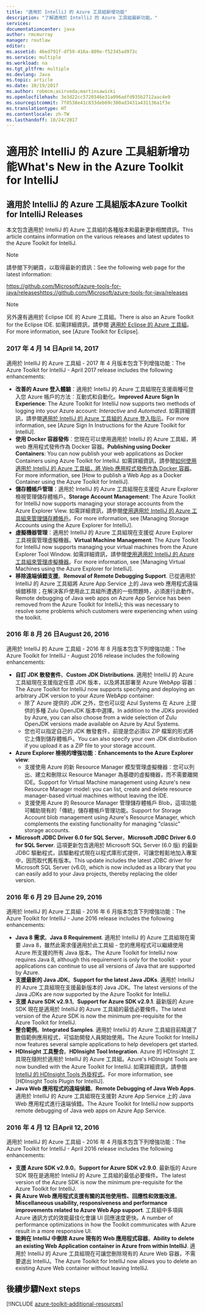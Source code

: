 ```yaml
---
title: "適用於 IntelliJ 的 Azure 工具組新增功能"
description: "了解適用於 IntelliJ 的 Azure 工具組最新功能。"
services: 
documentationcenter: java
author: rmcmurray
manager: routlaw
editor: 
ms.assetid: 46ed791f-df59-416a-809e-f52345ad973c
ms.service: multiple
ms.workload: na
ms.tgt_pltfrm: multiple
ms.devlang: Java
ms.topic: article
ms.date: 10/19/2017
ms.author: robmcm;asirveda;martinsawicki
ms.openlocfilehash: 3e3d22cc5720346e31a096adfd935b2712aac4e9
ms.sourcegitcommit: 7f8538e41c833deb69c300ad3431a431136a1f3e
ms.translationtype: HT
ms.contentlocale: zh-TW
ms.lasthandoff: 10/24/2017
---
```

# <a name="whats-new-in-the-azure-toolkit-for-intellij"></a><span data-ttu-id="a59c2-103">適用於 IntelliJ 的 Azure 工具組新增功能</span><span class="sxs-lookup"><span data-stu-id="a59c2-103">What's New in the Azure Toolkit for IntelliJ</span></span>

## <a name="azure-toolkit-for-intellij-releases"></a><span data-ttu-id="a59c2-104">適用於 IntelliJ 的 Azure 工具組版本</span><span class="sxs-lookup"><span data-stu-id="a59c2-104">Azure Toolkit for IntelliJ Releases</span></span>
<span data-ttu-id="a59c2-105">本文包含適用於 IntelliJ 的 Azure 工具組的各種版本和最新更新相關資訊。</span><span class="sxs-lookup"><span data-stu-id="a59c2-105">This article contains information on the various releases and latest updates to the Azure Toolkit for IntelliJ.</span></span>

> [!NOTE]
> <span data-ttu-id="a59c2-106">請參閱下列網頁，以取得最新的資訊：</span><span class="sxs-lookup"><span data-stu-id="a59c2-106">See the following web page for the latest information:</span></span>
> 
> <span data-ttu-id="a59c2-107"><https://github.com/Microsoft/azure-tools-for-java/releases></span><span class="sxs-lookup"><span data-stu-id="a59c2-107"><https://github.com/Microsoft/azure-tools-for-java/releases></span></span>

> [!NOTE]
> <span data-ttu-id="a59c2-108">另外還有適用於 Eclipse IDE 的 Azure 工具組。</span><span class="sxs-lookup"><span data-stu-id="a59c2-108">There is also an Azure Toolkit for the Eclipse IDE.</span></span> <span data-ttu-id="a59c2-109">如需詳細資訊，請參閱 [適用於 Eclipse 的 Azure 工具組]。</span><span class="sxs-lookup"><span data-stu-id="a59c2-109">For more information, see [Azure Toolkit for Eclipse].</span></span>
> 
> 

### <a name="april-14-2017"></a><span data-ttu-id="a59c2-110">2017 年 4 月 14 日</span><span class="sxs-lookup"><span data-stu-id="a59c2-110">April 14, 2017</span></span>
<span data-ttu-id="a59c2-111">適用於 IntelliJ 的 Azure 工具組 - 2017 年 4 月版本包含下列增強功能：</span><span class="sxs-lookup"><span data-stu-id="a59c2-111">The Azure Toolkit for IntelliJ - April 2017 release includes the following enhancements:</span></span>

* <span data-ttu-id="a59c2-112">**改善的 Azure 登入體驗**：適用於 IntelliJ 的 Azure 工具組現在支援兩種可登入您 Azure 帳戶的方法︰互動式和自動化。</span><span class="sxs-lookup"><span data-stu-id="a59c2-112">**Improved Azure Sign In Experience**: The Azure Toolkit for IntelliJ now supports two methods of logging into your Azure account: *Interactive* and *Automated*.</span></span> <span data-ttu-id="a59c2-113">如需詳細資訊，請參閱[適用於 IntelliJ 的 Azure 工具組的 Azure 登入指示]。</span><span class="sxs-lookup"><span data-stu-id="a59c2-113">For more information, see [Azure Sign In Instructions for the Azure Toolkit for IntelliJ].</span></span>
* <span data-ttu-id="a59c2-114">**使用 Docker 容器發佈**︰您現在可以使用適用於 IntelliJ 的 Azure 工具組，將 web 應用程式發佈作為 Docker 容器。</span><span class="sxs-lookup"><span data-stu-id="a59c2-114">**Publishing using Docker Containers**: You can now publish your web applications as Docker Containers using Azure Toolkit for IntelliJ.</span></span> <span data-ttu-id="a59c2-115">如需詳細資訊，請參閱[如何使用適用於 IntelliJ 的 Azure 工具組，將 Web 應用程式發佈作為 Docker 容器]。</span><span class="sxs-lookup"><span data-stu-id="a59c2-115">For more information, see [How to publish a Web App as a Docker Container using the Azure Toolkit for IntelliJ].</span></span>
* <span data-ttu-id="a59c2-116">**儲存體帳戶管理**：適用於 IntelliJ 的 Azure 工具組現在支援從 Azure Explorer 檢視管理儲存體帳戶。</span><span class="sxs-lookup"><span data-stu-id="a59c2-116">**Storage Account Management**: The Azure Toolkit for IntelliJ now supports managing your storage accounts from the Azure Explorer View.</span></span> <span data-ttu-id="a59c2-117">如需詳細資訊，請參閱[使用適用於 IntelliJ 的 Azure 工具組來管理儲存體帳戶]。</span><span class="sxs-lookup"><span data-stu-id="a59c2-117">For more information, see [Managing Storage Accounts using the Azure Explorer for IntelliJ].</span></span>
* <span data-ttu-id="a59c2-118">**虛擬機器管理**：適用於 IntelliJ 的 Azure 工具組現在支援從 Azure Explorer 工具視窗管理虛擬機器。</span><span class="sxs-lookup"><span data-stu-id="a59c2-118">**Virtual Machine Management**: The Azure Toolkit for IntelliJ now supports managing your virtual machines from the Azure Explorer Tool Window.</span></span> <span data-ttu-id="a59c2-119">如需詳細資訊，請參閱[使用適用於 IntelliJ 的 Azure 工具組來管理虛擬機器]。</span><span class="sxs-lookup"><span data-stu-id="a59c2-119">For more information, see [Managing Virtual Machines using the Azure Explorer for IntelliJ].</span></span>
* <span data-ttu-id="a59c2-120">**移除遠端偵錯支援**。</span><span class="sxs-lookup"><span data-stu-id="a59c2-120">**Removal of Remote Debugging Support**.</span></span> <span data-ttu-id="a59c2-121">已從適用於 IntelliJ 的 Azure 工具組將 Azure App Service 上的 Java web 應用程式遠端偵錯移除；在解決客戶使用此工具組所遭遇的一些問題時，必須進行此動作。</span><span class="sxs-lookup"><span data-stu-id="a59c2-121">Remote debugging of Java web apps on Azure App Service has been removed from the Azure Toolkit for IntelliJ; this was necessary to resolve some problems which customers were experiencing when using the toolkit.</span></span>

### <a name="august-26-2016"></a><span data-ttu-id="a59c2-122">2016 年 8 月 26 日</span><span class="sxs-lookup"><span data-stu-id="a59c2-122">August 26, 2016</span></span>
<span data-ttu-id="a59c2-123">適用於 IntelliJ 的 Azure 工具組 - 2016 年 8 月版本包含下列增強功能：</span><span class="sxs-lookup"><span data-stu-id="a59c2-123">The Azure Toolkit for IntelliJ - August 2016 release includes the following enhancements:</span></span>

* <span data-ttu-id="a59c2-124">**自訂 JDK 散發套件**。</span><span class="sxs-lookup"><span data-stu-id="a59c2-124">**Custom JDK Distributions**.</span></span> <span data-ttu-id="a59c2-125">適用於 IntelliJ 的 Azure 工具組現在支援指定任意 JDK 版本，以及將其部署至 Azure WebApp 容器︰</span><span class="sxs-lookup"><span data-stu-id="a59c2-125">The Azure Toolkit for IntelliJ now supports specifying and deploying an arbitrary JDK version to your Azure WebApp container:</span></span>
  * <span data-ttu-id="a59c2-126">除了 Azure 提供的 JDK 之外，您也可以從 Azul Systems 在 Azure 上提供的多種 Zulu OpenJDK 版本中選擇。</span><span class="sxs-lookup"><span data-stu-id="a59c2-126">In addition to the JDKs provided by Azure, you can also choose from a wide selection of Zulu OpenJDK versions made available on Azure by Azul Systems.</span></span>
  * <span data-ttu-id="a59c2-127">您也可以指定自己的 JDK 散發套件，前提是您必須以 ZIP 檔案的形式將它上傳到儲存體帳戶。</span><span class="sxs-lookup"><span data-stu-id="a59c2-127">You can also specify your own JDK distribution if you upload it as a ZIP file to your storage account.</span></span>
* <span data-ttu-id="a59c2-128">**Azure Explorer 檢視的增強功能**：</span><span class="sxs-lookup"><span data-stu-id="a59c2-128">**Enhancements to the Azure Explorer view**:</span></span>
  * <span data-ttu-id="a59c2-129">支援使用 Azure 的新 Resource Manager 模型管理虛擬機器︰您可以列出、建立和刪除以 Resource Manager 為基礎的虛擬機器，而不需要離開 IDE。</span><span class="sxs-lookup"><span data-stu-id="a59c2-129">Support for Virtual Machine management using Azure's new Resource Manager model: you can list, create and delete resource manager-based virtual machines without leaving the IDE.</span></span>
  * <span data-ttu-id="a59c2-130">支援使用 Azure 的 Resource Manager 管理儲存體帳戶 Blob，這項功能可輔助現有的「傳統」儲存體帳戶管理功能。</span><span class="sxs-lookup"><span data-stu-id="a59c2-130">Support for Storage Account blob management using Azure's Resource Manager, which complements the existing functionality for managing "classic" storage accounts.</span></span>
* <span data-ttu-id="a59c2-131">**Microsoft JDBC Driver 6.0 for SQL Server**。</span><span class="sxs-lookup"><span data-stu-id="a59c2-131">**Microsoft JDBC Driver 6.0 for SQL Server**.</span></span> <span data-ttu-id="a59c2-132">這項更新包含適用於 Microsoft SQL Server (6.0 版) 的最新 JDBC 驅動程式，該驅動程式現在以程式庫形式提供，可讓您輕鬆地加入專案中，因而取代舊有版本。</span><span class="sxs-lookup"><span data-stu-id="a59c2-132">This update includes the latest JDBC driver for Microsoft SQL Server (v6.0), which is now included as a library that you can easily add to your Java projects, thereby replacing the older version.</span></span>

### <a name="june-29-2016"></a><span data-ttu-id="a59c2-133">2016 年 6 月 29 日</span><span class="sxs-lookup"><span data-stu-id="a59c2-133">June 29, 2016</span></span>
<span data-ttu-id="a59c2-134">適用於 IntelliJ 的 Azure 工具組 - 2016 年 6 月版本包含下列增強功能：</span><span class="sxs-lookup"><span data-stu-id="a59c2-134">The Azure Toolkit for IntelliJ - June 2016 release includes the following enhancements:</span></span>

* <span data-ttu-id="a59c2-135">**Java 8 需求**。</span><span class="sxs-lookup"><span data-stu-id="a59c2-135">**Java 8 Requirement**.</span></span> <span data-ttu-id="a59c2-136">適用於 IntelliJ 的 Azure 工具組現在需要 Java 8，雖然此需求僅適用於此工具組 - 您的應用程式可以繼續使用 Azure 所支援的所有 Java 版本。</span><span class="sxs-lookup"><span data-stu-id="a59c2-136">The Azure Toolkit for IntelliJ now requires Java 8, although this requirement is only for the toolkit - your applications can continue to use all versions of Java that are supported by Azure.</span></span>
* <span data-ttu-id="a59c2-137">**支援最新的 Java JDK**。</span><span class="sxs-lookup"><span data-stu-id="a59c2-137">**Support for the latest Java JDKs**.</span></span> <span data-ttu-id="a59c2-138">適用於 IntelliJ 的 Azure 工具組現在支援最新版本的 Java JDK。</span><span class="sxs-lookup"><span data-stu-id="a59c2-138">The latest versions of the Java JDKs are now supported by the Azure Toolkit for IntelliJ.</span></span>
* <span data-ttu-id="a59c2-139">**支援 Azure SDK v2.9.1**。</span><span class="sxs-lookup"><span data-stu-id="a59c2-139">**Support for Azure SDK v2.9.1**.</span></span> <span data-ttu-id="a59c2-140">最新版的 Azure SDK 現在是適用於 IntelliJ 的 Azure 工具組的最低必要條件。</span><span class="sxs-lookup"><span data-stu-id="a59c2-140">The latest version of the Azure SDK is now the minimum pre-requisite for the Azure Toolkit for IntelliJ.</span></span>
* <span data-ttu-id="a59c2-141">**整合範例**。</span><span class="sxs-lookup"><span data-stu-id="a59c2-141">**Integrated Samples**.</span></span> <span data-ttu-id="a59c2-142">適用於 IntelliJ 的 Azure 工具組目前精選了數個範例應用程式，可協助開發人員開始使用。</span><span class="sxs-lookup"><span data-stu-id="a59c2-142">The Azure Toolkit for IntelliJ now features several sample applications to help developers get started.</span></span>
* <span data-ttu-id="a59c2-143">**HDInsight 工具整合**。</span><span class="sxs-lookup"><span data-stu-id="a59c2-143">**HDInsight Tool Integration**.</span></span> <span data-ttu-id="a59c2-144">Azure 的 HDInsight 工具現在隨附於適用於 IntelliJ 的 Azure 工具組。</span><span class="sxs-lookup"><span data-stu-id="a59c2-144">Azure's HDInsight Tools are now bundled with the Azure Toolkit for IntelliJ.</span></span> <span data-ttu-id="a59c2-145">如需詳細資訊，請參閱 [IntelliJ 的 HDInsight Tools 外掛程式]。</span><span class="sxs-lookup"><span data-stu-id="a59c2-145">For more information, see [HDInsight Tools Plugin for IntelliJ].</span></span>
* <span data-ttu-id="a59c2-146">**Java Web 應用程式的遠端偵錯**。</span><span class="sxs-lookup"><span data-stu-id="a59c2-146">**Remote Debugging of Java Web Apps**.</span></span> <span data-ttu-id="a59c2-147">適用於 IntelliJ 的 Azure 工具組現在支援對 Azure App Service 上的 Java Web 應用程式進行遠端偵錯。</span><span class="sxs-lookup"><span data-stu-id="a59c2-147">The Azure Toolkit for IntelliJ now supports remote debugging of Java web apps on Azure App Service.</span></span>

### <a name="april-12-2016"></a><span data-ttu-id="a59c2-148">2016 年 4 月 12 日</span><span class="sxs-lookup"><span data-stu-id="a59c2-148">April 12, 2016</span></span>
<span data-ttu-id="a59c2-149">適用於 IntelliJ 的 Azure 工具組 - 2016 年 4 月版本包含下列增強功能：</span><span class="sxs-lookup"><span data-stu-id="a59c2-149">The Azure Toolkit for IntelliJ - April 2016 release includes the following enhancements:</span></span>

* <span data-ttu-id="a59c2-150">**支援 Azure SDK v2.9.0**。</span><span class="sxs-lookup"><span data-stu-id="a59c2-150">**Support for Azure SDK v2.9.0**.</span></span> <span data-ttu-id="a59c2-151">最新版的 Azure SDK 現在是適用於 IntelliJ 的 Azure 工具組的最低必要條件。</span><span class="sxs-lookup"><span data-stu-id="a59c2-151">The latest version of the Azure SDK is now the minimum pre-requisite for the Azure Toolkit for IntelliJ.</span></span>
* <span data-ttu-id="a59c2-152">**與 Azure Web 應用程式支援有關的其他使用性、回應性和效能改進**。</span><span class="sxs-lookup"><span data-stu-id="a59c2-152">**Miscellaneous usability, responsiveness and performance improvements related to Azure Web App support**.</span></span> <span data-ttu-id="a59c2-153">工具組中多項與 Azure 通訊方式的效能最佳化會讓 UI 回應速度更快。</span><span class="sxs-lookup"><span data-stu-id="a59c2-153">A number of performance optimizations in how the Toolkit communicates with Azure result in a more responsive UI.</span></span>
* <span data-ttu-id="a59c2-154">**能夠在 IntelliJ 中刪除 Azure 現有的 Web 應用程式容器**。</span><span class="sxs-lookup"><span data-stu-id="a59c2-154">**Ability to delete an existing Web Application container in Azure from within IntelliJ**.</span></span> <span data-ttu-id="a59c2-155">適用於 IntelliJ 的 Azure 工具組現在可讓您刪除現有的 Azure Web 容器，不需要退出 IntelliJ。</span><span class="sxs-lookup"><span data-stu-id="a59c2-155">The Azure Toolkit for IntelliJ now allows you to delete an existing Azure Web container without leaving IntelliJ.</span></span>

## <a name="next-steps"></a><span data-ttu-id="a59c2-156">後續步驟</span><span class="sxs-lookup"><span data-stu-id="a59c2-156">Next steps</span></span>

[!INCLUDE [azure-toolkit-additional-resources](../includes/azure-toolkit-additional-resources.md)]

<!-- URL List -->

[適用於 Eclipse 的 Azure 工具組]: ../eclipse/azure-toolkit-for-eclipse.md

[適用於 IntelliJ 的 Azure 工具組的 Azure 登入指示]: ./azure-toolkit-for-intellij-sign-in-instructions.md
[如何使用適用於 IntelliJ 的 Azure 工具組，將 Web 應用程式發佈作為 Docker 容器]: ./azure-toolkit-for-intellij-publish-as-docker-container.md
[使用適用於 IntelliJ 的 Azure 工具組來管理儲存體帳戶]: ./azure-toolkit-for-intellij-managing-storage-accounts-using-azure-explorer.md
[使用適用於 IntelliJ 的 Azure 工具組來管理虛擬機器]: ./azure-toolkit-for-intellij-managing-virtual-machines-using-azure-explorer.md

[Azure Java Developer Center]: https://docs.microsoft.com/java/azure

[IntelliJ 的 HDInsight Tools 外掛程式]: /azure/hdinsight/hdinsight-apache-spark-intellij-tool-plugin
